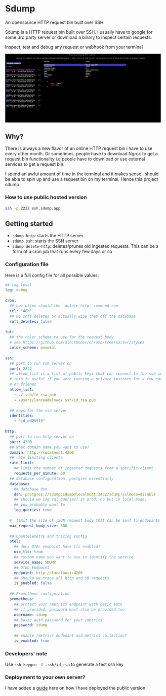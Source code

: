 # Sdump

An opensource HTTP request bin built over SSH

Sdump is a HTTP request bin built over SSH. I usually have to google for some
3rd party server or download a binary to inspect certain requests.

Inspect, test and debug any request or webhook from your terminal

![sdump TUI](assets/sdump.png)

## Why?

There is always a new flavor of an online HTTP request bin i have to use every other
month. Or sometimes, people have to download Ngrok to get a request bin
functionality i.e people have to download or use external services to
get a request bin.

I spend an awful amount of time in the terminal and it makes sense i should
be able to spin up and use a request bin on my terminal. Hence this
project sdump

### How to use public hosted version

```sh
ssh -p 2222 ssh.sdump.app
```

## Getting started

- `sdump http`: starts the HTTP server.
- `sdump ssh`: starts the SSH server
- `sdump delete-http`: deletes/prunes old ingested requests. This can be a form
  of a cron job that runs every few days or so

### Configuration file

Here is a full config file for all possible values:

```yaml
## log level
log: debug

cron:
  ## how often should the `delete-http` command run
  ttl: "48h"
  ## Do soft deletes or actually wipe them off the database
  soft_deletes: false

tui:
  ## the color_scheme to use for the request body
  # see https://github.com/alecthomas/chroma/tree/master/styles
  color_scheme: monokai

ssh:
  ## port to run ssh server on
  port: 2222
  ## allow_list is a list of public keys that can connect to the ssh server
  # this is useful if you were running a private instance for a few coworkers
  # or friends
  allow_list:
    - ./.ssh/id_rsa.pub
    - /Users/lanreadelowo/.ssh/id_rsa.pub

  ## keys for the ssh server
  identities:
    - "id_ed25519"

http:
  ## port to run http server on
  port: 4200
  ## what domain name you want to use?
  domain: http://localhost:4200
  ## rate limiting clients
  rate_limit:
    ## limit the number of ingested requests from a specific client
    requests_per_minute: 60
  ## database configuration. postgres essentially
  database:
    ## database dsn
    dsn: postgres://sdump:sdump@localhost:3432/sdump?sslmode=disable
    ## should we log sql queries? In prod, no but in local mode,
    ## you probably want to
    log_queries: true

  #  limit the size of jSON request body that can be sent to endpoints
  max_request_body_size: 500

  ## Opentelemetry and tracing config
  otel:
    ## does OTEL endpoint have tls enabled?
    use_tls: true
    ## custom name you want to use to identify the service
    service_name: SDUMP
    ## OTEL Endpoint
    endpoint: http://localhost:4200
    ## Should we trace all http and DB requests
    is_enabled: false

  ## Prometheus configuration
  prometheus:
    ## protect your /metrics endpoint with basic auth
    ## if provided, password must also be provided too
    username: sdump
    ## basic auth password for your /metrics
    password: sdump

    ## enable /metrics endpoint and metrics collection?
    is_enabled: true
```

### Developers' note

Use `ssh-keygen -f .ssh/id_rsa` to generate a test ssh key

### Deployment to your own server?

I have added a [guide](./deploy/README.md) here on how I have
deployed the public version
